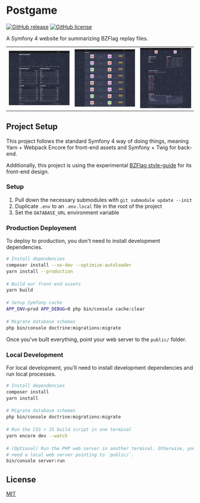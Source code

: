 # Postgame

[![GitHub release](https://img.shields.io/github/v/release/allejo/postgame?include_prereleases)](https://github.com/allejo/postgame/releases/latest)
[![GitHub license](https://img.shields.io/github/license/allejo/postgame)](https://github.com/allejo/postgame/blob/master/LICENSE.md)

A Symfony 4 website for summarizing BZFlag replay files.

<table>
<tr>
<td><img src=".github/assets/postgame-homepage.jpg" alt="Homepage of this application"></td>
<td><img src=".github/assets/postgame-replay-list.jpg" alt="List view of available replays"></td>
<td><img src=".github/assets/postgame-replay-show.jpg" alt="Summary view of single replay"></td>
</tr>
</table>

## Project Setup

This project follows the standard Symfony 4 way of doing things, meaning Yarn + Webpack Encore for front-end assets and Symfony + Twig for back-end.

Additionally, this project is using the experimental [BZFlag style-guide](https://github.com/BZFlag-Dev/style-guide) for its front-end design.

### Setup

1. Pull down the necessary submodules with `git submodule update --init`
2. Duplicate `.env` to an `.env.local` file in the root of the project
3. Set the `DATABASE_URL` environment variable

### Production Deployment

To deploy to production, you don't need to install development dependencies.

```bash
# Install dependencies
composer install --no-dev --optimize-autoloader
yarn install --production

# Build our front-end assets
yarn build

# Setup Symfony cache
APP_ENV=prod APP_DEBUG=0 php bin/console cache:clear

# Migrate database schemas
php bin/console doctrine:migrations:migrate
```

Once you've built everything, point your web server to the `public/` folder.

### Local Development

For local development, you'll need to install development dependencies and run local processes.

```bash
# Install dependencies
composer install
yarn install

# Migrate database schemas
php bin/console doctrine:migrations:migrate

# Run the CSS + JS build script in one terminal
yarn encore dev --watch

# (Optional) Run the PHP web server in another terminal. Otherwise, you'll
# need a local web server pointing to `public/`.
bin/console server:run
```

## License

[MIT](./LICENSE.md)
